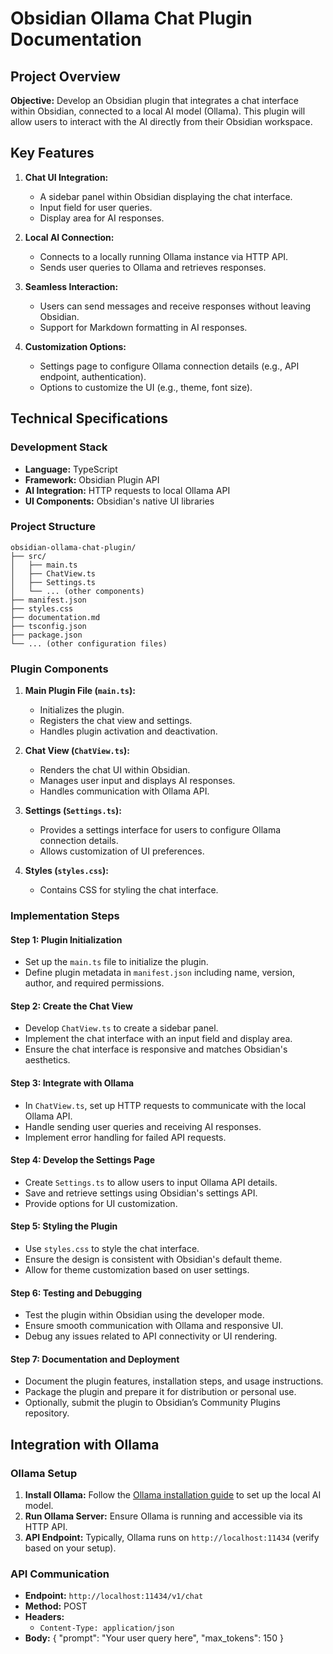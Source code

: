 # Obsidian Ollama Chat Plugin Documentation

## **Project Overview**

**Objective:**
Develop an Obsidian plugin that integrates a chat interface within Obsidian, connected to a local AI model (Ollama). This plugin will allow users to interact with the AI directly from their Obsidian workspace.

## **Key Features**

1. **Chat UI Integration:**
   - A sidebar panel within Obsidian displaying the chat interface.
   - Input field for user queries.
   - Display area for AI responses.

2. **Local AI Connection:**
   - Connects to a locally running Ollama instance via HTTP API.
   - Sends user queries to Ollama and retrieves responses.

3. **Seamless Interaction:**
   - Users can send messages and receive responses without leaving Obsidian.
   - Support for Markdown formatting in AI responses.

4. **Customization Options:**
   - Settings page to configure Ollama connection details (e.g., API endpoint, authentication).
   - Options to customize the UI (e.g., theme, font size).

## **Technical Specifications**

### **Development Stack**

- **Language:** TypeScript
- **Framework:** Obsidian Plugin API
- **AI Integration:** HTTP requests to local Ollama API
- **UI Components:** Obsidian's native UI libraries

### **Project Structure**

```
obsidian-ollama-chat-plugin/
├── src/
│   ├── main.ts
│   ├── ChatView.ts
│   ├── Settings.ts
│   └── ... (other components)
├── manifest.json
├── styles.css
├── documentation.md
├── tsconfig.json
├── package.json
└── ... (other configuration files)
```

### **Plugin Components**

1. **Main Plugin File (`main.ts`):**
   - Initializes the plugin.
   - Registers the chat view and settings.
   - Handles plugin activation and deactivation.

2. **Chat View (`ChatView.ts`):**
   - Renders the chat UI within Obsidian.
   - Manages user input and displays AI responses.
   - Handles communication with Ollama API.

3. **Settings (`Settings.ts`):**
   - Provides a settings interface for users to configure Ollama connection details.
   - Allows customization of UI preferences.

4. **Styles (`styles.css`):**
   - Contains CSS for styling the chat interface.

### **Implementation Steps**

#### **Step 1: Plugin Initialization**

- Set up the `main.ts` file to initialize the plugin.
- Define plugin metadata in `manifest.json` including name, version, author, and required permissions.

#### **Step 2: Create the Chat View**

- Develop `ChatView.ts` to create a sidebar panel.
- Implement the chat interface with an input field and display area.
- Ensure the chat interface is responsive and matches Obsidian's aesthetics.

#### **Step 3: Integrate with Ollama**

- In `ChatView.ts`, set up HTTP requests to communicate with the local Ollama API.
- Handle sending user queries and receiving AI responses.
- Implement error handling for failed API requests.

#### **Step 4: Develop the Settings Page**

- Create `Settings.ts` to allow users to input Ollama API details.
- Save and retrieve settings using Obsidian's settings API.
- Provide options for UI customization.

#### **Step 5: Styling the Plugin**

- Use `styles.css` to style the chat interface.
- Ensure the design is consistent with Obsidian's default theme.
- Allow for theme customization based on user settings.

#### **Step 6: Testing and Debugging**

- Test the plugin within Obsidian using the developer mode.
- Ensure smooth communication with Ollama and responsive UI.
- Debug any issues related to API connectivity or UI rendering.

#### **Step 7: Documentation and Deployment**

- Document the plugin features, installation steps, and usage instructions.
- Package the plugin and prepare it for distribution or personal use.
- Optionally, submit the plugin to Obsidian’s Community Plugins repository.

## **Integration with Ollama**

### **Ollama Setup**

1. **Install Ollama:** Follow the [Ollama installation guide](https://ollama.com/docs/installation) to set up the local AI model.
2. **Run Ollama Server:** Ensure Ollama is running and accessible via its HTTP API.
3. **API Endpoint:** Typically, Ollama runs on `http://localhost:11434` (verify based on your setup).

### **API Communication**

- **Endpoint:** `http://localhost:11434/v1/chat`
- **Method:** POST
- **Headers:**
  - `Content-Type: application/json`
- **Body:**
  {
    "prompt": "Your user query here",
    "max_tokens": 150
  }
